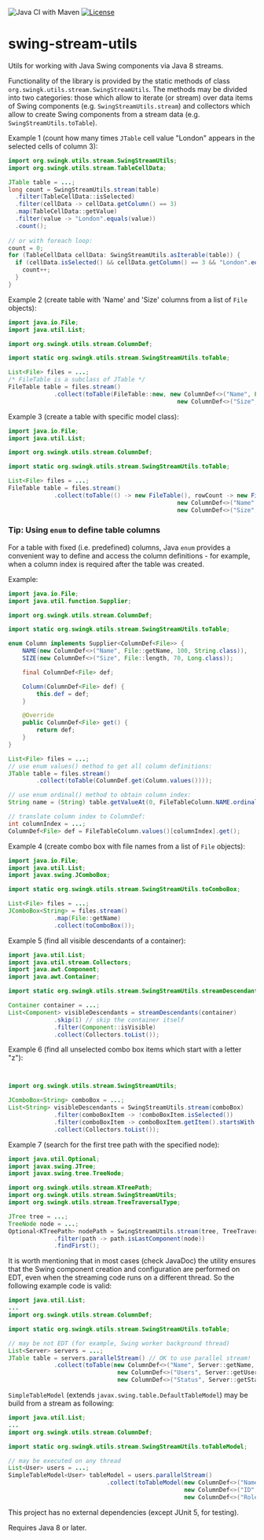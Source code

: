 ![Java CI with Maven](https://github.com/parubok/table-stream-utils/workflows/Java%20CI%20with%20Maven/badge.svg)
[![License](https://img.shields.io/badge/License-Apache%202.0-blue.svg)](https://github.com/parubok/table-stream-utils/blob/master/LICENSE)

# swing-stream-utils
Utils for working with Java Swing components via Java 8 streams.

Functionality of the library is provided by the static methods of class `org.swingk.utils.stream.SwingStreamUtils`.
The methods may be divided into two categories: those which allow to iterate (or stream) over data items of Swing components 
(e.g. `SwingStreamUtils.stream`) and collectors which allow to create Swing components from a stream data (e.g. `SwingStreamUtils.toTable`).

Example 1 (count how many times `JTable` cell value "London" appears in the selected cells of column 3):
```java
import org.swingk.utils.stream.SwingStreamUtils;
import org.swingk.utils.stream.TableCellData;

JTable table = ...;
long count = SwingStreamUtils.stream(table)
  .filter(TableCellData::isSelected)
  .filter(cellData -> cellData.getColumn() == 3)
  .map(TableCellData::getValue)
  .filter(value -> "London".equals(value))
  .count();
  
// or with foreach loop:
count = 0;
for (TableCellData cellData: SwingStreamUtils.asIterable(table)) {
  if (cellData.isSelected() && cellData.getColumn() == 3 && "London".equals(cellData.getValue())) {
    count++;
  }
}
```

Example 2 (create table with 'Name' and 'Size' columns from a list of `File` objects):
```java
import java.io.File;
import java.util.List;

import org.swingk.utils.stream.ColumnDef;

import static org.swingk.utils.stream.SwingStreamUtils.toTable;

List<File> files = ...;
/* FileTable is a subclass of JTable */
FileTable table = files.stream()
             .collect(toTable(FileTable::new, new ColumnDef<>("Name", File::getName, 100, String.class), 
                                                new ColumnDef<>("Size", File::length, 70, Long.class)));
```

Example 3 (create a table with specific model class):
```java
import java.io.File;
import java.util.List;

import org.swingk.utils.stream.ColumnDef;

import static org.swingk.utils.stream.SwingStreamUtils.toTable;

List<File> files = ...;
FileTable table = files.stream()
             .collect(toTable(() -> new FileTable(), rowCount -> new FileTableModel(rowCount), 
                                                new ColumnDef<>("Name", File::getName, 100, String.class), 
                                                new ColumnDef<>("Size", File::length, 70, Long.class)));
```

### Tip: Using `enum` to define table columns
For a table with fixed (i.e. predefined) columns, Java `enum` provides a convenient way to define and access the column 
definitions - for example, when a column index is required after the table was created.

Example:
```java
import java.io.File;
import java.util.function.Supplier;

import org.swingk.utils.stream.ColumnDef;

import static org.swingk.utils.stream.SwingStreamUtils.toTable;

enum Column implements Supplier<ColumnDef<File>> {
    NAME(new ColumnDef<>("Name", File::getName, 100, String.class)),
    SIZE(new ColumnDef<>("Size", File::length, 70, Long.class));

    final ColumnDef<File> def;

    Column(ColumnDef<File> def) {
        this.def = def;
    }

    @Override
    public ColumnDef<File> get() {
        return def;
    }
}

List<File> files = ...;
// use enum values() method to get all column definitions:
JTable table = files.stream()
        .collect(toTable(ColumnDef.get(Column.values())));

// use enum ordinal() method to obtain column index:
String name = (String) table.getValueAt(0, FileTableColumn.NAME.ordinal());

// translate column index to ColumnDef:
int columnIndex = ...;
ColumnDef<File> def = FileTableColumn.values()[columnIndex].get();
```

Example 4 (create combo box with file names from a list of `File` objects):
```java
import java.io.File;
import java.util.List;
import javax.swing.JComboBox;

import static org.swingk.utils.stream.SwingStreamUtils.toComboBox;

List<File> files = ...;
JComboBox<String> = files.stream()
             .map(File::getName)
             .collect(toComboBox());
```

Example 5 (find all visible descendants of a container):
```java
import java.util.List;
import java.util.stream.Collectors;
import java.awt.Component;
import java.awt.Container;

import static org.swingk.utils.stream.SwingStreamUtils.streamDescendants;

Container container = ...;
List<Component> visibleDescendants = streamDescendants(container)
             .skip(1) // skip the container itself
             .filter(Component::isVisible)
             .collect(Collectors.toList());
```

Example 6 (find all unselected combo box items which start with a letter "z"):
```java


import org.swingk.utils.stream.SwingStreamUtils;

JComboBox<String> comboBox = ...;
List<String> visibleDescendants = SwingStreamUtils.stream(comboBox)
             .filter(comboBoxItem -> !comboBoxItem.isSelected())
             .filter(comboBoxItem -> comboBoxItem.getItem().startsWith("z"))
             .collect(Collectors.toList());
```

Example 7 (search for the first tree path with the specified node):
```java
import java.util.Optional;
import javax.swing.JTree;
import javax.swing.tree.TreeNode;

import org.swingk.utils.stream.KTreePath;
import org.swingk.utils.stream.SwingStreamUtils;
import org.swingk.utils.stream.TreeTraversalType;

JTree tree = ...;
TreeNode node = ...;
Optional<KTreePath> nodePath = SwingStreamUtils.stream(tree, TreeTraversalType.PRE_ORDER)
             .filter(path -> path.isLastComponent(node))
             .findFirst();
```

It is worth mentioning that in most cases (check JavaDoc) the utility ensures that the Swing component creation and configuration are performed on EDT, even when the streaming code runs on a different thread. So the following example code is valid:
```java
import java.util.List;
...
import org.swingk.utils.stream.ColumnDef;

import static org.swingk.utils.stream.SwingStreamUtils.toTable;

// may be not EDT (for example, Swing worker background thread)
List<Server> servers = ...;
JTable table = servers.parallelStream() // OK to use parallel stream!
             .collect(toTable(new ColumnDef<>("Name", Server::getName, 100, String.class),
                               new ColumnDef<>("Users", Server::getUserCount, 50, Integer.class),
                               new ColumnDef<>("Status", Server::getStatus, 200, String.class));
```

`SimpleTableModel` (extends `javax.swing.table.DefaultTableModel`) may be build from a stream as following:
```java
import java.util.List;
...
import org.swingk.utils.stream.ColumnDef;

import static org.swingk.utils.stream.SwingStreamUtils.toTableModel;

// may be executed on any thread
List<User> users = ...;
SimpleTableModel<User> tableModel = users.parallelStream()
                            .collect(toTableModel(new ColumnDef<>("Name", User::getName, 100, String.class),
                                                  new ColumnDef<>("ID", User::getID, 50, Long.class),
                                                  new ColumnDef<>("Role", User::getRole, 200, String.class));
```

This project has no external dependencies (except JUnit 5, for testing).

Requires Java 8 or later.
